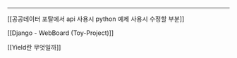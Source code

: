 ---

  

[[공공데이터 포탈에서 api 사용시 python 예제 사용시 수정할 부분]]

[[Django - WebBoard (Toy-Project)]]

[[Yield란 무엇일까]]